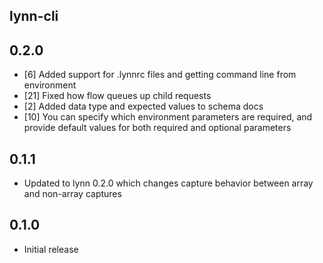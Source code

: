 ## lynn-cli

## 0.2.0

- [6] Added support for .lynnrc files and getting command line from environment
- [21] Fixed how flow queues up child requests
- [2] Added data type and expected values to schema docs
- [10] You can specify which environment parameters are required, and provide default values for both required and optional parameters


## 0.1.1

- Updated to lynn 0.2.0 which changes capture behavior between array and non-array captures

## 0.1.0

- Initial release
